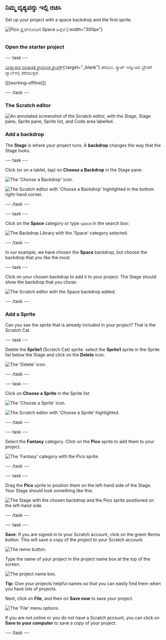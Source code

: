 ## ನಿಮ್ಮ ದೃಶ್ಯವನ್ನು ಇಲ್ಲಿ ರಚಿಸಿ

<div style="display: flex; flex-wrap: wrap">
<div style="flex-basis: 200px; flex-grow: 1; margin-right: 15px;">
Set up your project with a space backdrop and the first sprite. 
</div>
<div>

![Pico ಸ್ಪ್ರೈಟ್‌ನೊಂದಿಗೆ Space ಹಿನ್ನೆಲೆ.](images/backdrop-step.png){:width="300px"}

</div>
</div>

### Open the starter project

--- task ---

[ಬಾಹ್ಯಾಕಾಶ ಮಾತುಕತೆ ಪ್ರಾರಂಭಿಕ ಪ್ರಾಜೆಕ್ಟ್](https://scratch.mit.edu/projects/582213331/editor){:target="_blank"} ತೆರೆಯಿರಿ. ಸ್ಕ್ರಾಚ್ ಇನ್ನೊಂದು ಬ್ರೌಸರ್ ಟ್ಯಾಬ್‌ನಲ್ಲಿ ತೆರೆಯುತ್ತದೆ.

[[[working-offline]]]

--- /task ---

### The Scratch editor

![An annotated screenshot of the Scratch editor, with the Stage, Stage pane, Sprite pane, Sprite list, and Code area labelled.](images/scratch-interface.png)

### Add a backdrop

The **Stage** is where your project runs. A **backdrop** changes the way that the Stage looks.

--- task ---

Click (or on a tablet, tap) on **Choose a Backdrop** in the Stage pane:

![The 'Choose a Backdrop' icon.](images/backdrop-button.png)

![The Scratch editor with 'Choose a Backdrop' highlighted in the bottom right-hand corner.](images/choose-a-backdrop.png)

--- /task ---

--- task ---

Click on the **Space** category or type `space` in the search box:

![The Backdrop Library with the 'Space' category selected.](images/space-backdrops.png)

--- /task ---

In our example, we have chosen the **Space** backdrop, but choose the backdrop that you like the most.

--- task ---

Click on your chosen backdrop to add it to your project. The Stage should show the backdrop that you chose:

![The Scratch editor with the Space backdrop added.](images/inserted-backdrop.png)

--- /task ---

### Add a Sprite

Can you see the sprite that is already included in your project? That is the Scratch Cat.

--- task ---

Delete the **Sprite1** (Scratch Cat) sprite: select the **Sprite1** sprite in the Sprite list below the Stage and click on the **Delete** icon.

![The 'Delete' icon.](images/delete-sprite.png)

--- /task ---

--- task ---

Click on **Choose a Sprite** in the Sprite list:

![The 'Choose a Sprite' icon.](images/sprite-button.png)

![The Scratch editor with 'Choose a Sprite' highlighted.](images/choose-a-sprite.png)

--- /task ---

--- task ---

Select the **Fantasy** category. Click on the **Pico** sprite to add them to your project.

![The 'Fantasy' category with the Pico sprite.](images/fantasy-pico.png)

--- /task ---

--- task ---

Drag the **Pico** sprite to position them on the left-hand side of the Stage. Your Stage should look something like this:

![The Stage with the chosen backdrop and the Pico sprite positioned on the left-hand side.](images/pico-on-stage.png)

--- /task ---

--- task ---

**Save**: If you are signed in to your Scratch account, click on the green Remix button. This will save a copy of the project to your Scratch account.

![The remix button.](images/remix-button.png)

Type the name of your project in the project name box at the top of the screen.

![The project name box.](images/project-name.png)

**Tip:** Give your projects helpful names so that you can easily find them when you have lots of projects.

Next, click on **File**, and then on **Save now** to save your project.

![The 'File' menu options.](images/file-menu.png)

If you are not online or you do not have a Scratch account, you can click on **Save to your computer** to save a copy of your project.

--- /task ---

